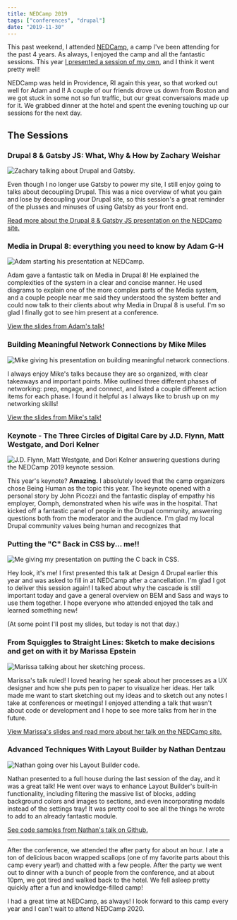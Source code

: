 ```yaml
---
title: NEDCamp 2019
tags: ["conferences", "drupal"]
date: "2019-11-30"
---
```

This past weekend, I attended [NEDCamp](https://nedcamp.org), a camp I've been attending for the past 4 years. As always, I enjoyed the camp and all the fantastic sessions. This year [I presented a session of my own](https://nedcamp.org/sessions/2019/putting-c-back-css-modern-techniques-todays-website), and I think it went pretty well! 

NEDCamp was held in Providence, RI again this year, so that worked out well for Adam and I! A couple of our friends drove us down from Boston and we got stuck in some not so fun traffic, but our great conversaions made up for it. We grabbed dinner at the hotel and spent the evening touching up our sessions for the next day.

## The Sessions

### Drupal 8 &amp; Gatsby JS: What, Why &amp; How by Zachary Weishar

![Zachary talking about Drupal and Gatsby.](../../images/nedcamp-2019-gatsby.jpg "Photo courtesy of the NEDCamp 2019 team.")

Even though I no longer use Gatsby to power my site, I still enjoy going to talks about decoupling Drupal. This was a nice overview of what you gain and lose by decoupling your Drupal site, so this session's a great reminder of the plusses and minuses of using Gatsby as your front end.

[Read more about the Drupal 8 &amp; Gatsby JS presentation on the NEDCamp site.](https://nedcamp.org/sessions/2019/drupal-8-gatsby-js-what-why-how)

### Media in Drupal 8: everything you need to know by Adam G-H

![Adam starting his presentation at NEDCamp.](../../images/nedcamp-2019-media.jpg "Photo courtesy of the NEDCamp 2019 team.")

Adam gave a fantastic talk on Media in Drupal 8! He explained the complexities of the system in a clear and concise manner. He used diagrams to explain one of the more complex parts of the Media system, and a couple people near me said they understood the system better and could now talk to their clients about why Media in Drupal 8 is useful. I'm so glad I finally got to see him present at a conference.

[View the slides from Adam's talk!](http://slides.com/phenaproxima/d8media#/)

### Building Meaningful Network Connections by Mike Miles
![Mike giving his presentation on building meaningful network connections.](../../images/nedcamp-2019-networking.jpg)

I always enjoy Mike's talks because they are so organized, with clear takeaways and important points. Mike outlined three different phases of networking: prep, engage, and connect, and listed a couple different action items for each phase. I found it helpful as I always like to brush up on my networking skills!

[View the slides from Mike's talk!](https://docs.google.com/presentation/d/1tmnKhmA3TZyV0aFpKQcrIIu-_N9WxbY2qj0ruPirL28/edit#slide=id.g35f391192_00)

### Keynote - The Three Circles of Digital Care by J.D. Flynn, Matt Westgate, and Dori Kelner
![J.D. Flynn, Matt Westgate, and Dori Kelner answering questions during the NEDCamp 2019 keynote session.](../../images/nedcamp-2019-keynote.jpg "Photo courtesy of the NEDCamp 2019 team.")

This year's keynote? **Amazing.** I absolutely loved that the camp organizers chose Being Human as the topic this year. The keynote opened with a personal story by John Picozzi and the fantastic display of empathy his employer, Oomph, demonstrated when his wife was in the hospital. That kicked off a fantastic panel of people in the Drupal community, answering questions both from the moderator and the audience. I'm glad my local Drupal community values being human and recognizes that 

### Putting the "C" Back in CSS by... me!!
![Me giving my presentation on putting the C back in CSS.](../../images/nedcamp-2019-me.jpg "Photo courtesy of the NEDCamp 2019 team.")

Hey look, it's me! I first presented this talk at Design 4 Drupal earlier this year and was asked to fill in at NEDCamp after a cancellation. I'm glad I got to deliver this session again! I talked about why the cascade is still important today and gave a general overview on BEM and Sass and ways to use them together. I hope everyone who attended enjoyed the talk and learned something new!

(At some point I'll post my slides, but today is not that day.)

### From Squiggles to Straight Lines: Sketch to make decisions and get on with it by Marissa Epstein
![Marissa talking about her sketching process.](../../images/nedcamp-2019-sketch.jpg "Photo courtesy of the NEDCamp 2019 team.")

Marissa's talk ruled! I loved hearing her speak about her processes as a UX designer and how she puts pen to paper to visualize her ideas. Her talk made me want to start sketching out my ideas and to sketch out any notes I take at conferences or meetings! I enjoyed attending a talk that wasn't about code or development and I hope to see more talks from her in the future.

[View Marissa's slides and read more about her talk on the NEDCamp site.](https://nedcamp.org/sessions/2019/squiggles-straight-lines-sketch-make-decisions-and-get-it)

### Advanced Techniques With Layout Builder by Nathan Dentzau
![Nathan going over his Layout Builder code.](../../images/nedcamp-2019-lb.jpg "Photo courtesy of the NEDCamp 2019 team.")

Nathan presented to a full house during the last session of the day, and it was a great talk! He went over ways to enhance Layout Builder's built-in functionality, including filtering the massive list of blocks, adding background colors and images to sections, and even incorporating modals instead of the settings tray! It was pretty cool to see all the things he wrote to add to an already fantastic module.

[See code samples from Nathan's talk on Github.](https://github.com/nathandentzau/layout-builder-examples)

***

After the conference, we attended the after party for about an hour. I ate a ton of delicious bacon wrapped scallops (one of my favorite parts about this camp every year!) and chatted with a few people. After the party we went out to dinner with a bunch of people from the conference, and at about 10pm, we got tired and walked back to the hotel. We fell asleep pretty quickly after a fun and knowledge-filled camp!

I had a great time at NEDCamp, as always! I look forward to this camp every year and I can't wait to attend NEDCamp 2020.


